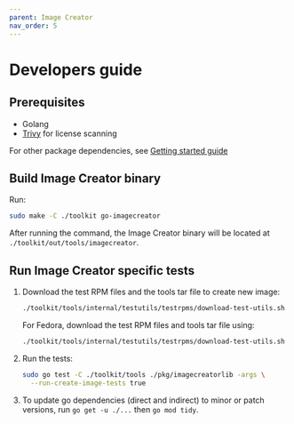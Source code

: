 ```yaml
---
parent: Image Creator
nav_order: 5
---
```


# Developers guide

## Prerequisites

- Golang
- [Trivy](https://github.com/aquasecurity/trivy/releases/latest) for license scanning

For other package dependencies, see [Getting started guide](./quick-start/quick-start.md)

## Build Image Creator binary

Run:

```bash
sudo make -C ./toolkit go-imagecreator
```

After running the command, the Image Creator binary will be located at
`./toolkit/out/tools/imagecreator`.

## Run Image Creator specific tests

1. Download the test RPM files and the tools tar file to create new image:

   ```bash
   ./toolkit/tools/internal/testutils/testrpms/download-test-utils.sh -d azurelinux -t 3.0 -s true
   ```

   For Fedora, download the test RPM files and tools tar file using:

   ```bash
   ./toolkit/tools/internal/testutils/testrpms/download-test-utils.sh -d fedora -t 42 -s true
   ```

2. Run the tests:

   ```bash
   sudo go test -C ./toolkit/tools ./pkg/imagecreatorlib -args \
     --run-create-image-tests true
   ```

3. To update go dependencies (direct and indirect) to minor or patch versions,
   run `go get -u ./...` then `go mod tidy`.
